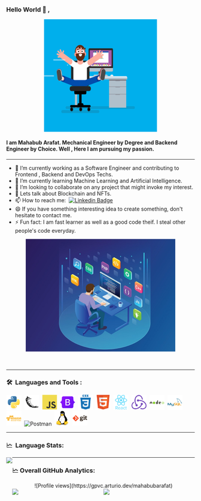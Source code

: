 ### Hello World 👋 ,

<p align="center"><img height="300em" width="60%" align="center" alt="Joyfully_spinngin" src="https://github.com/MahabubArafat/MahabubArafat/blob/main/Images/coding.gif"/></p>

#### I am Mahabub Arafat. Mechanical Engineer by Degree and Backend Engineer by Choice. Well , Here I am pursuing my passion.
---

- 🔭 I’m currently working as a Software Engineer and contributing to Frontend , Backend and DevOps Techs.
- 🌱 I’m currently learning Machine Learning and Artificial Intelligence. 
- 👯 I’m looking to collaborate on any project that might invoke my interest.
- 💬 Lets talk about Blockchain and NFTs.
- 📫 How to reach me:&nbsp; [![Linkedin Badge](https://img.shields.io/badge/-mahabubalamarafat-blue?style=flat&logo=Linkedin&logoColor=white)](https://www.linkedin.com/in/mahabubalamarafat)
- 😄 If you have something interesting idea to create something, don't hesitate to contact me.
- ⚡ Fun fact: I am fast learner as well as a good code theif. I steal other people's code everyday.
<p align="center"><img height="300em" alt="Techs" src="https://github.com/MahabubArafat/MahabubArafat/blob/main/Images/coding2.jpg"/></p>
<br>

---
### 🛠 &nbsp;Languages and Tools :

<p>
<img src="https://github.com/devicons/devicon/blob/master/icons/python/python-original.svg"  title="Python" alt="Python" width="40" height="40"/>&nbsp;
<img src="https://github.com/devicons/devicon/blob/master/icons/flask/flask-original.svg"  title="Flask" alt="Flask" width="40" height="40"/>&nbsp;
<img src="https://github.com/devicons/devicon/blob/master/icons/javascript/javascript-original.svg" title="JavaScript" alt="JavaScript" width="40" height="40"/>&nbsp;
<img src="https://github.com/devicons/devicon/blob/master/icons/bootstrap/bootstrap-original.svg"  title="Bootstrap" alt="Bootstrap" width="40" height="40"/>&nbsp;
<img src="https://github.com/devicons/devicon/blob/master/icons/css3/css3-plain-wordmark.svg"  title="CSS3" alt="CSS" width="40" height="40"/>&nbsp;
<img src="https://github.com/devicons/devicon/blob/master/icons/html5/html5-original.svg" title="HTML5" alt="HTML" width="40" height="40"/>&nbsp;
<img src="https://github.com/devicons/devicon/blob/master/icons/react/react-original-wordmark.svg" title="React" alt="React" width="40" height="40"/>&nbsp;
<img src="https://github.com/devicons/devicon/blob/master/icons/redux/redux-original.svg" title="Redux" alt="Redux " width="40" height="40"/>&nbsp;
<img src="https://github.com/devicons/devicon/blob/master/icons/nodejs/nodejs-original-wordmark.svg" title="NodeJS" alt="NodeJS" width="40" height="40"/>&nbsp;
<img src="https://github.com/devicons/devicon/blob/master/icons/mysql/mysql-original-wordmark.svg" title="MySQL"  alt="MySQL" width="40" height="40"/>&nbsp;
<img src="https://github.com/devicons/devicon/blob/master/icons/amazonwebservices/amazonwebservices-plain-wordmark.svg" title="AWS" alt="AWS" width="40" height="40"/>&nbsp;
<img src="https://www.vectorlogo.zone/logos/getpostman/getpostman-icon.svg" title="Postman"  alt="Postman" width="40" height="40"/>&nbsp;
<img src="https://github.com/devicons/devicon/blob/master/icons/linux/linux-original.svg"  title="Linux" alt="Linux" width="40" height="40"/>&nbsp;
<img src="https://github.com/devicons/devicon/blob/master/icons/git/git-original-wordmark.svg" title="Git" **alt="Git" width="40" height="40"/>&nbsp;
</p>

---
### 🗠 &nbsp;Language Stats:
<div align="center">
  <img height="180em" style="float:left" src="https://github-readme-stats.vercel.app/api/top-langs/?username=mahabubarafat&layout=compact&theme=vision-friendly-dark"/>
</div>

---

### 🗠 Overall GitHub Analytics:
<div align="center"> ![Profile views](https://gpvc.arturio.dev/mahabubarafat)</div>

<div align="center">
  <img height="180em" style="float:left" src="https://github-readme-stats-eight-theta.vercel.app/api?username=mahabubarafat&show_icons=true&theme=tokyonight&include_all_commits=true&count_private=true"/>
</div>
<div align="center">
    <img height="200" src="https://github-readme-streak-stats.herokuapp.com/?user=mahabubarafat&show_icons=true&locale=en&layout=compact&theme=tokyonight&line_height=0" />
</div>
    